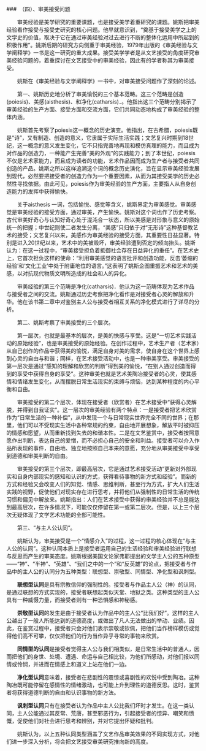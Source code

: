 ###　（四）、审美接受问题

&emsp;&emsp;审美经验是美学研究的重要课题，也是接受美学着重研究的课题。姚斯把审美经验看作接受与接受史研究的核心问题。他早就意识到，“奠基于接受美学之上的文学史的价值，取决于它在通过审美经验对过去进行不断的整体化运用中所起到的积极作用”。姚斯后期的研究方向侧重于审美经验，1979年出版的《审美经验与文学阐释学》一书是这一研究的重大成果。接受美学学者是从文艺接受的角度研究审美经验问题的，着重探讨在文艺接受中的审美经验，因此有的学者称其为审美接受。

&emsp;&emsp;姚斯在《审美经验与文学阐释学》一书中，对审美接受问题作了深刻的论述。

&emsp;&emsp;第一、姚斯历史地分析了审美愉悦的三个基本范畴。这三个范畴是创造\(poiesis\)、美感\(aisthesis\)、和净化\(catharsis\)．。他指出这三个范畴分别揭示了审美经验的生产方面、接受方面和交流方面，它们共同动态地构成了审美经验的整体内涵。

&emsp;&emsp;姚斯首先考察了poiesis这一概念的历史演变。他指出，在古希腊，poiesis既是“诗”，又有制造、创造的意义，它隶属于实际生活实践；文艺复兴时期到18世纪，这一概念的意义发生变化，它不只指完善地再现和模仿真理的能力，而且成为对作品的创造力，一种能产生完善“美的外观”的实践能力；到了本世纪，poiesis不仅是艺术家能力，而且成为读者的功能，艺术作品因而成为生产者与接受者共同创造的产品。姚斯之所以这样追溯这个词的概念历史演化，旨在显示审美经验发展到现代，必然要把接受者的创造力作为一个重要因素，从而为其接受美学的历史必然性寻找依据。由此可见，poiesis作为审美经验的生产方面，主要指人从自身创造能力的发挥中获得愉快。

&emsp;&emsp;关于aisthesis 一词，包括愉悦、感觉等含义，姚斯界定为审美感觉。审美感觉是审美经验的接受方面，通过审美，产生愉快。姚斯对这个词也作了历史考察。古代审美好奇心与认知好奇心处于混沌合一状态，所以美感是对形象与意义的原始统一的把握；中世纪则使二者发生分离，“美感”只归依于对“无形诗”这种基督教艺术的接受；文艺复兴以来，美感作为审美经验的接受方面，其重要性日益显著。特别是进入20世纪以来，艺术中的美被毁坏，审美经验遭到否定的倾向抬头。姚斯认为：在这一过程中，“审美接受担负着抵御社会存在日益异化的重任”。在艺术史上，它首次担负这样的使命：“利用审美感觉的语言批评和创造功能，反击‘萎缩的经验’和‘文化工业’中处于附庸地位的语言。”这表明了姚斯企图重振艺术和艺术的美感，以对抗现代物质文明所造成的社会和人的异化。

&emsp;&emsp;审美经验的第三个范畴是净化\(catharsis\)．他认为这一范畴体现为艺术作品与接受者之间的交流。姚斯通过历史考察把净化看作是对接受者心灵的解放和升华。他在该书第二章中对鉴别主人公与接受者相互关系的净化模式进行了详尽的分析。

&emsp;&emsp;第二、姚斯考察了审美接受的三个层次。

&emsp;&emsp;第一层次，也就是最基本的层次，是美的快感与享受。这是“一切艺术实践活动的原始经验”，也是审美接受的原始经验。在创作过程中，艺术生产者（艺术家）从自己创作的作品中获得美的愉悦，满足自身对美的需求，使自身在这个世界上感到心灵的自由与和谐；同样，在艺术接受活动中，也是一种审美享受。审美接受的第一层次是通过“感知的理解和欣赏的判断”得到美的愉悦，“在别人通过创造而得到的享受中获得自身的享受”。这种审美也就是艺术美陶冶接受者的心灵，使其感情和情绪发生变化，从而摆脱日常生活现实的束缚与烦恼，达到某种程度的内心平衡和自由。

&emsp;&emsp;审美接受的第二个层次，体现在接受者（欣赏者）在艺术接受中“获得心灵解脱，并得到自我证实”。这一层次的审美经验有两个特点：一是接受者把艺术欣赏作为“日常生活的一种补偿”，从中发现一个与日常现实世界完全不同的世界；在那里，他们可以不受现实生活中各种常规的约束，自由地开展想象，解放平时被抑压的情感和愿望，从而重新找到失去的和谐本性。二是在文艺鉴赏中，接受者按照意愿作出判断，表达自己的爱憎，而不必担心自己的安全和利益。接受者可以介入作品所表现的事件，自由地、独立地按照自己本来的意愿，充分地从审美接受中享受到道德和审美判断的自由。

&emsp;&emsp;审美接受的第三个层次，即最高层次，它是通过艺术接受活动“更新对外部现实和自身内部现实的感知和认识的方式，获得看待事物的新方式和经验”。而新的方式和经验又会改变人们的知觉、情感、思维判断，甚至行为方式，扩大人们生活实践的视野，促使他们对现实存在进行思考，并将他们从强制性的日常生活的传统习惯和偏见中解放来。姚斯指出：人们在艺术接受中获得的审美经验并不总是能达到最高层次，在许多情况下，可能仅仅停留在第一或第二层次。但是，以上三个层次无疑体现了文学艺术功能的全部可能性。

&emsp;&emsp;第三、“与主人公认同”。

&emsp;&emsp;姚斯认为，审美接受是一个“情感介入”的过程，这一过程的核心体现在“与主人公的认同”。这种认同本质上是接受者运用自己的生活经验和审美经验进行联想与反思而产生的审美态度。姚斯根据美国文论家弗耶提出的文学主人公的五种原型——“神”、“半神”、“英雄”、“我们之中的一个”和“反英雄”的论点，把接受者与作品中的主人公的认同分为五种类型：联想型、崇敬型、同情型、净化型和讽刺型。

&emsp;&emsp;**联想型认同**是具有宗教信仰的强制性的。接受者与作品主人公（神）的认同，是通过联想的方式实现的，接受者联想起类似天堂、地狱之类。这种类型的主人公具有一种威慑力量，而接受者则有一种恐惧感和神秘感。

&emsp;&emsp;**崇敬型认同**的发生是由于接受者认为作品中的主人公“比我们好”。这样的主人公越出了一般人所能达到的道德高度，或做出了凡人无法做出的举动、业绩。因此，在鉴赏过程中，接受者只会对他们表示崇敬或钦佩，把他们当作榜样模仿或觉得他们高不可攀，仅仅把他们的行为当作异乎寻常的事物来欣赏。

&emsp;&emsp;**同情型的认同**是接受者觉得主人公与我们相类似，是日常生活中的普通人，因而把他们的身世、处境、遭遇、命运与自己相比较，为他们所感动，对他们报以同情或怜悯，并进而在情感上和道义上站在他们一边。

&emsp;&emsp;**净化型认同**意味着，接受者在悲剧性的震惊或喜剧性的欢悦中受到陶冶。这种陶冶既可能停留在感情性的情绪激动，也可能上升到理性的道德反思。这时，鉴赏者将获得道德判断的自由和认识事物的新方法。

&emsp;&emsp;**讽刺型认同**只有在接受者认为作品中主人公比我们坏时才发生。在这一类认同，主人公能通过其反常、荒唐，甚至邪恶行为，引起接受者的惊异、嘲笑和愤慨，促使他们对社会进行思考和辨别，并对它提出怀疑和批判。

&emsp;&emsp;姚斯认为，以上五种认同类型涵盖了文艺作品审美效果的不同实现方式，对他们进一步深入分析，将会把文艺接受审美研究推向新的高度。

